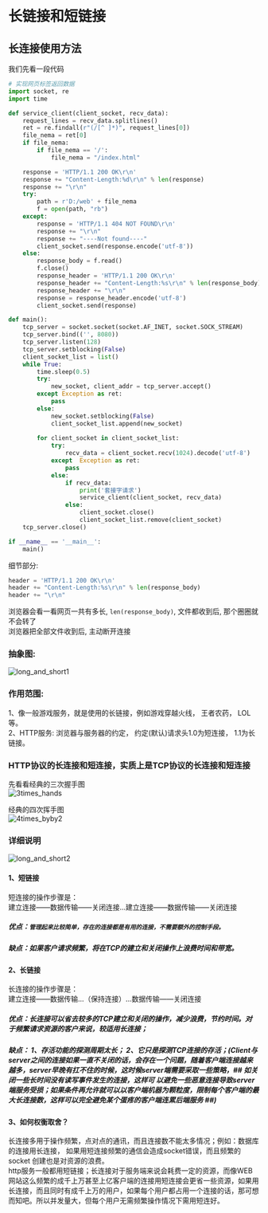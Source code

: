 长链接和短链接  
=====

## 长连接使用方法  
我们先看一段代码   
```python
# 实现网页标签返回数据
import socket, re
import time

def service_client(client_socket, recv_data):
    request_lines = recv_data.splitlines()
    ret = re.findall(r"(/[^ ]*)", request_lines[0])
    file_nema = ret[0]
    if file_nema:
        if file_nema == '/':
            file_nema = "/index.html"

    response = 'HTTP/1.1 200 OK\r\n'
    response += "Content-Length:%d\r\n" % len(response)
    response += "\r\n"
    try:
        path = r'D:/web' + file_nema
        f = open(path, "rb")
    except:
        response = 'HTTP/1.1 404 NOT FOUND\r\n'
        response += "\r\n"
        response += "----Not found----"
        client_socket.send(response.encode('utf-8'))
    else:
        response_body = f.read()
        f.close()
        response_header = 'HTTP/1.1 200 OK\r\n'
        response_header += "Content-Length:%s\r\n" % len(response_body)
        response_header += "\r\n"
        response = response_header.encode('utf-8')
        client_socket.send(response)

def main():
    tcp_server = socket.socket(socket.AF_INET, socket.SOCK_STREAM)
    tcp_server.bind(('', 8080))
    tcp_server.listen(128)
    tcp_server.setblocking(False)
    client_socket_list = list()
    while True:
        time.sleep(0.5)
        try:
            new_socket, client_addr = tcp_server.accept()
        except Exception as ret:
            pass
        else:
            new_socket.setblocking(False)
            client_socket_list.append(new_socket)
            
        for client_socket in client_socket_list:
            try:
                recv_data = client_socket.recv(1024).decode('utf-8')
            except  Exception as ret:
                pass
            else:
                if recv_data:
                    print('套接字请求')
                    service_client(client_socket, recv_data)
                else:
                    client_socket.close()
                    client_socket_list.remove(client_socket)
    tcp_server.close()

if __name__ == '__main__':
    main()
```
细节部分:  
```python
header = 'HTTP/1.1 200 OK\r\n'
header += "Content-Length:%s\r\n" % len(response_body)
header += "\r\n"
```
浏览器会看一看网页一共有多长, `len(response_body)`, 文件都收到后, 那个圈圈就不会转了  
浏览器把全部文件收到后, 主动断开连接  


### 抽象图:  
![long_and_short1](https://github.com/KissMyLady/Web-of-Python/blob/master/Img/long_short.jpg)  


### 作用范围:  
  1、像一般游戏服务，就是使用的长链接，例如游戏穿越火线， 王者农药， LOL等。  
  2、HTTP服务: 浏览器与服务器的约定， 约定(默认)请求头1.0为短连接， 1.1为长链接。  

### HTTP协议的长连接和短连接，实质上是TCP协议的长连接和短连接  
先看看经典的三次握手图  
![3times_hands](https://github.com/KissMyLady/Web-of-Python/blob/master/Img/3times_hands.png)  

经典的四次挥手图  
![4times_byby2](https://github.com/KissMyLady/Web-of-Python/blob/master/Img/4times_byby2.png)  


### 详细说明  
![long_and_short2](https://github.com/KissMyLady/Web-of-Python/blob/master/Img/long_and_short.jpg)  
#### 1、短链接  
短连接的操作步骤是：  
建立连接——数据传输——关闭连接...建立连接——数据传输——关闭连接  
##### 优点：`管理起来比较简单，存在的连接都是有用的连接，不需要额外的控制手段。 ` 
##### 缺点：如果客户请求频繁，将在TCP的建立和关闭操作上浪费时间和带宽。  


#### 2、长链接  
长连接的操作步骤是：  
建立连接——数据传输...（保持连接）...数据传输——关闭连接  
##### 优点：长连接可以省去较多的TCP建立和关闭的操作，减少浪费，节约时间。对于频繁请求资源的客户来说，较适用长连接；  
##### 缺点： 1、存活功能的探测周期太长；  2、它只是探测TCP连接的存活；(Client与server之间的连接如果一直不关闭的话，会存在一个问题，随着客户端连接越来越多，server早晚有扛不住的时候，这时候server端需要采取一些策略，## 如关闭一些长时间没有读写事件发生的连接，这样可 以避免一些恶意连接导致server端服务受损；如果条件再允许就可以以客户端机器为颗粒度，限制每个客户端的最大长连接数，这样可以完全避免某个蛋疼的客户端连累后端服务 ##)  


#### 3、如何权衡取舍？  
  长连接多用于操作频繁，点对点的通讯，而且连接数不能太多情况；例如：数据库的连接用长连接， 如果用短连接频繁的通信会造成socket错误，而且频繁的socket 创建也是对资源的浪费。  
http服务一般都用短链接；长连接对于服务端来说会耗费一定的资源，而像WEB网站这么频繁的成千上万甚至上亿客户端的连接用短连接会更省一些资源，如果用长连接，而且同时有成千上万的用户，如果每个用户都占用一个连接的话，那可想而知吧。所以并发量大，但每个用户无需频繁操作情况下需用短连好。   

